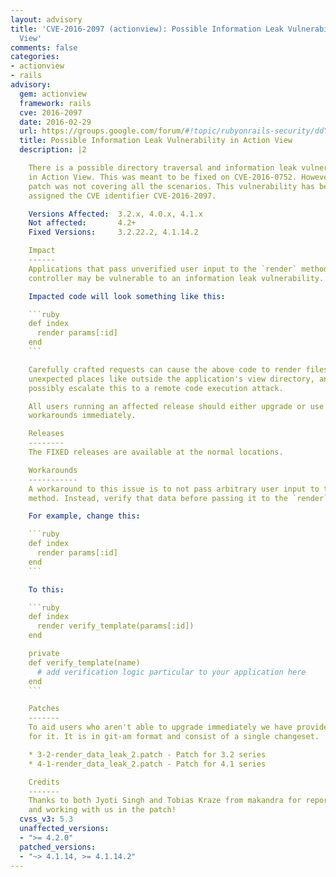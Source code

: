 ```yaml
---
layout: advisory
title: 'CVE-2016-2097 (actionview): Possible Information Leak Vulnerability in Action
  View'
comments: false
categories:
- actionview
- rails
advisory:
  gem: actionview
  framework: rails
  cve: 2016-2097
  date: 2016-02-29
  url: https://groups.google.com/forum/#!topic/rubyonrails-security/ddY6HgqB2z4
  title: Possible Information Leak Vulnerability in Action View
  description: |2

    There is a possible directory traversal and information leak vulnerability
    in Action View. This was meant to be fixed on CVE-2016-0752. However the 3.2
    patch was not covering all the scenarios. This vulnerability has been
    assigned the CVE identifier CVE-2016-2097.

    Versions Affected:  3.2.x, 4.0.x, 4.1.x
    Not affected:       4.2+
    Fixed Versions:     3.2.22.2, 4.1.14.2

    Impact
    ------
    Applications that pass unverified user input to the `render` method in a
    controller may be vulnerable to an information leak vulnerability.

    Impacted code will look something like this:

    ```ruby
    def index
      render params[:id]
    end
    ```

    Carefully crafted requests can cause the above code to render files from
    unexpected places like outside the application's view directory, and can
    possibly escalate this to a remote code execution attack.

    All users running an affected release should either upgrade or use one of the
    workarounds immediately.

    Releases
    --------
    The FIXED releases are available at the normal locations.

    Workarounds
    -----------
    A workaround to this issue is to not pass arbitrary user input to the `render`
    method. Instead, verify that data before passing it to the `render` method.

    For example, change this:

    ```ruby
    def index
      render params[:id]
    end
    ```

    To this:

    ```ruby
    def index
      render verify_template(params[:id])
    end

    private
    def verify_template(name)
      # add verification logic particular to your application here
    end
    ```

    Patches
    -------
    To aid users who aren't able to upgrade immediately we have provided patches
    for it. It is in git-am format and consist of a single changeset.

    * 3-2-render_data_leak_2.patch - Patch for 3.2 series
    * 4-1-render_data_leak_2.patch - Patch for 4.1 series

    Credits
    -------
    Thanks to both Jyoti Singh and Tobias Kraze from makandra for reporting this
    and working with us in the patch!
  cvss_v3: 5.3
  unaffected_versions:
  - ">= 4.2.0"
  patched_versions:
  - "~> 4.1.14, >= 4.1.14.2"
---
```

